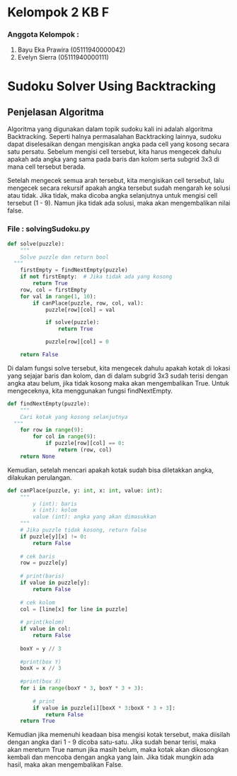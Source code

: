 # Kelompok 2 KB F
### Anggota Kelompok :
1. Bayu Eka Prawira (05111940000042)
2. Evelyn Sierra (05111940000111)

# Sudoku Solver Using Backtracking
## Penjelasan Algoritma
Algoritma yang digunakan dalam topik sudoku kali ini adalah algoritma Backtracking. Seperti halnya permasalahan Backtracking lainnya, sudoku dapat diselesaikan dengan mengisikan angka pada cell yang kosong secara satu persatu. Sebelum mengisi cell tersebut, kita harus mengecek dahulu apakah ada angka yang sama pada baris dan kolom serta subgrid 3x3 di mana cell tersebut berada. 

Setelah mengecek semua arah tersebut, kita mengisikan cell tersebut, lalu mengecek secara rekursif apakah angka tersebut sudah mengarah ke solusi atau tidak. Jika tidak, maka dicoba angka selanjutnya untuk mengisi cell tersebut (1 - 9). Namun jika tidak ada solusi, maka akan mengembalikan nilai false.

### File : solvingSudoku.py
```py
def solve(puzzle):
    """
    Solve puzzle dan return bool
  """
    firstEmpty = findNextEmpty(puzzle)
    if not firstEmpty:  # Jika tidak ada yang kosong
        return True
    row, col = firstEmpty
    for val in range(1, 10):
        if canPlace(puzzle, row, col, val):
            puzzle[row][col] = val

            if solve(puzzle):
                return True

            puzzle[row][col] = 0

    return False
```
Di dalam fungsi solve tersebut, kita mengecek dahulu apakah kotak di lokasi yang sejajar baris dan kolom, dan di dalam subgrid 3x3 sudah terisi dengan angka atau belum, jika tidak kosong maka akan mengembalikan True. Untuk mengeceknya, kita menggunakan fungsi findNextEmpty.
```py
def findNextEmpty(puzzle):
    """
    Cari kotak yang kosong selanjutnya
  """
    for row in range(9):
        for col in range(9):
            if puzzle[row][col] == 0:
                return (row, col)
    return None
```
Kemudian, setelah mencari apakah kotak sudah bisa diletakkan angka, dilakukan perulangan. 
```py
def canPlace(puzzle, y: int, x: int, value: int):
    """
        y (int): baris
        x (int): kolom
        value (int): angka yang akan dimasukkan
    """
    # Jika puzzle tidak kosong, return false
    if puzzle[y][x] != 0:
        return False
    
    # cek baris
    row = puzzle[y]
    
    # print(baris)
    if value in puzzle[y]:
        return False
    
    # cek kolom
    col = [line[x] for line in puzzle]
    
    # print(kolom)
    if value in col:
        return False
    
    boxY = y // 3
    
    #print(box Y)
    boxX = x // 3
    
    #print(box X)
    for i in range(boxY * 3, boxY * 3 + 3):
        
        # print
        if value in puzzle[i][boxX * 3:boxX * 3 + 3]:
            return False
    return True
```
Kemudian jika memenuhi keadaan bisa mengisi kotak tersebut, maka diisilah dengan angka dari 1 - 9 dicoba satu-satu. Jika sudah benar terisi, maka akan mereturn True namun jika masih belum, maka kotak akan dikosongkan kembali dan mencoba dengan angka yang lain. Jika tidak mungkin ada hasil, maka akan mengembalikan False.